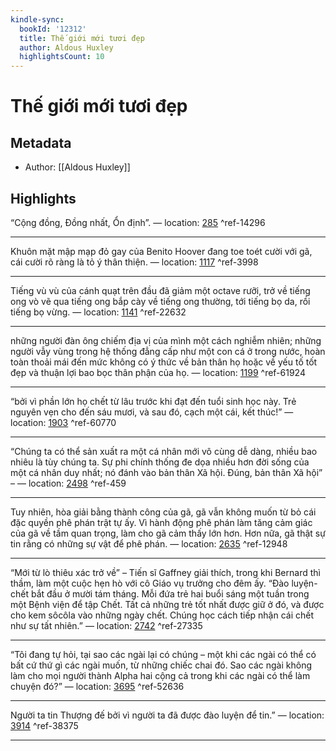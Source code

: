 ```yaml
---
kindle-sync:
  bookId: '12312'
  title: Thế giới mới tươi đẹp
  author: Aldous Huxley
  highlightsCount: 10
---
```

# Thế giới mới tươi đẹp
## Metadata
* Author: [[Aldous Huxley]]

## Highlights
“Cộng đồng, Đồng nhất, Ổn định”. — location: [285]() ^ref-14296

---
Khuôn mặt mập mạp đỏ gay của Benito Hoover đang toe toét cười với gã, cái cười rõ ràng là tỏ ý thân thiện. — location: [1117]() ^ref-3998

---
Tiếng vù vù của cánh quạt trên đầu đã giảm một octave rưỡi, trở về tiếng ong vò vẽ qua tiếng ong bắp cày về tiếng ong thường, tới tiếng bọ da, rồi tiếng bọ vừng. — location: [1141]() ^ref-22632

---
những người đàn ông chiếm địa vị của mình một cách nghiễm nhiên; những người vẫy vùng trong hệ thống đẳng cấp như một con cá ở trong nước, hoàn toàn thoải mái đến mức không có ý thức về bản thân họ hoặc về yếu tố tốt đẹp và thuận lợi bao bọc thân phận của họ. — location: [1199]() ^ref-61924

---
“bởi vì phần lớn họ chết từ lâu trước khi đạt đến tuổi sinh học này. Trẻ nguyên vẹn cho đến sáu mươi, và sau đó, cạch một cái, kết thúc!” — location: [1903]() ^ref-60770

---
“Chúng ta có thể sản xuất ra một cá nhân mới vô cùng dễ dàng, nhiều bao nhiêu là tùy chúng ta. Sự phi chính thống đe dọa nhiều hơn đời sống của một cá nhân duy nhất; nó đánh vào bản thân Xã hội. Đúng, bản thân Xã hội” – — location: [2498]() ^ref-459

---
Tuy nhiên, hòa giải bằng thành công của gã, gã vẫn không muốn từ bỏ cái đặc quyền phê phán trật tự ấy. Vì hành động phê phán làm tăng cảm giác của gã về tầm quan trọng, làm cho gã cảm thấy lớn hơn. Hơn nữa, gã thật sự tin rằng có những sự vật để phê phán. — location: [2635]() ^ref-12948

---
“Mới từ lò thiêu xác trở về” – Tiến sĩ Gaffney giải thích, trong khi Bernard thì thầm, làm một cuộc hẹn hò với cô Giáo vụ trưởng cho đêm ấy. “Đào luyện-chết bắt đầu ở mười tám tháng. Mỗi đứa trẻ hai buổi sáng một tuần trong một Bệnh viện để tập Chết. Tất cả những trẻ tốt nhất được giữ ở đó, và được cho kem sôcôla vào những ngày chết. Chúng học cách tiếp nhận cái chết như sự tất nhiên.” — location: [2742]() ^ref-27335

---
“Tôi đang tự hỏi, tại sao các ngài lại có chúng – một khi các ngài có thể có bất cứ thứ gì các ngài muốn, từ những chiếc chai đó. Sao các ngài không làm cho mọi người thành Alpha hai cộng cả trong khi các ngài có thể làm chuyện đó?” — location: [3695]() ^ref-52636

---
Người ta tin Thượng đế bởi vì người ta đã được đào luyện để tin.” — location: [3914]() ^ref-38375

---
